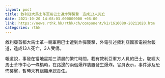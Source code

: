 ```yaml
---
layout: post
title: 敘利亞大馬士革軍用巴士遭炸彈襲擊　造成13人死亡
date: 2021-10-20 14:08:03.000000000 +08:00
link: https://news.rthk.hk/rthk/ch/component/k2/1616080-20211020.htm
categories: rthk
---
```


敘利亞首都大馬士革一輛軍用巴士遭到炸彈襲擊，外電引述敘利亞國家電視台報道，造成13人死亡，3人受傷。

報道說，事發在當地星期三清晨的繁忙時間，載有敘利亞軍方人員的巴士，駛經大馬士革市中心一條橋時，在路邊的兩個爆炸裝置發生爆炸。官員表示，事件涉及恐怖襲擊，暫時未有組織承認責任。
